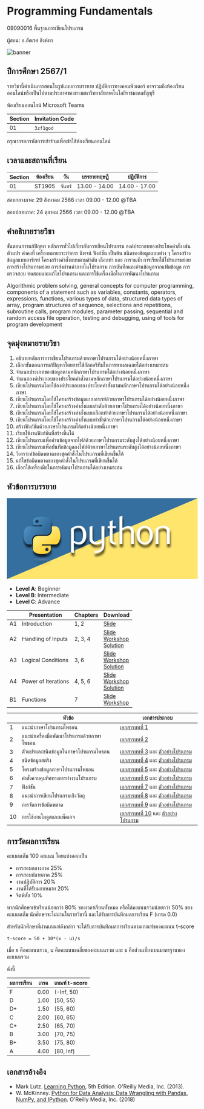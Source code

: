 # Programming Fundamentals 
09090016 พื้นฐานการเขียนโปรแกรม

ผู้สอน: อ.อัคเรศ สิงห์ทา

![banner](./images/banner3.jpg)

## ปีการศึกษา 2567/1
รายวิชานี้ดำเนินการสอนในรูปแบบการบรรยาย ปฏิบัติการทางคอมพิวเตอร์ 
อาจรวมถึงห้องเรียนออนไลน์หรือเป็นไปตามประกาศของทางมหาวิทยาลัยเทคโนโลยีราชมงคลธัญบุรี 

ห้องเรียนออนไลน์ Microsoft Teams

| Section | Invitation Code | 
|---------|-----------------|
|     01  |   `3zf1god`     | 

กรุณากรอกรหัสการเข้าร่วมเพื่อเข้าใช้ห้องเรียนออนไลน์

## เวลาและสถานที่เรียน

| Section | ห้องเรียน | วัน | บรรยายทฤษฏี  | ปฏิบัติการ  |
|--------|---------|----|---------------|---------------|
| 01     |  ST1905 | จันทร์ | 13.00 - 14.00  | 14.00 - 17.00|

สอบกลางภาค: 29 สิงหาคม 2566 เวลา 09.00 - 12.00 @TBA

สอบปลายภาค: 24 ตุลาคม 2566 เวลา 09.00 - 12.00 @TBA


## คำอธิบายรายวิชา
ขั้นตอนการแก้ปัญหา หลักการทั่วไปเกี่ยวกับการเขียนโปรแกรม องค์ประกอบของประโยคคำสั่ง เช่น ตัวแปร ค่าคงที่ เครื่องหมายกระทำการ นิพจน์ ฟังก์ชัน เป็นต้น ชนิดของข้อมูลแบบต่าง ๆ โครงสร้างข้อมูลแบบอาร์เรย์ โครงสร้างคำสั่งแบบตามลำดับ เลือกทำ และ การวนซ้ำ การเรียกใช้โปรแกรมย่อย การสร้างโปรแกรมย่อย การส่งผ่านค่าภายในโปรแกรม การบันทึกและอ่านข้อมูลจากแฟ้มข้อมูล การตรวจสอบ ทดสอบและแก้ไขโปรแกรม และการใช้เครื่องมือในการพัฒนาโปรแกรม

Algorithmic problem solving, general concepts for computer programming, components of a statement such as variables, constants, operators, expressions, functions, various types of data, structured data types of array, program structures of sequence, selections and repetitions, subroutine calls, program modules, parameter passing, sequential and random access file operation, testing and debugging, using of tools for program development


## จุดมุ่งหมายรายวิชา

1. อธิบายหลักการการเขียนโปรแกรมด้วยภาษาโปรแกรมได้อย่างน้อยหนึ่งภาษา 
2. เลือกขั้นตอนการแก้ปัญหาโดยการใช้อัลกอริทึมในการหาผลเฉลยได้อย่างเหมาะสม 
3. จำแนกประเภทของข้อมูลตามหลักภาษาโปรแกรมได้อย่างน้อยหนึ่งภาษา 
4. จำแนกองค์ประกอบของประโยคคำสั่งตามหลักภาษาโปรแกรมได้อย่างน้อยหนึ่งภาษา 
5. เขียนโปรแกรมโดยใช้องค์ประกอบของประโยคคำสั่งตามหลักภาษาโปรแกรมได้อย่างน้อยหนึ่งภาษา 
6. เขียนโปรแกรมโดยใช้โครงสร้างข้อมูลแบบอาเรย์ด้วยภาษาโปรแกรมได้อย่างน้อยหนึ่งภาษา 
7. เขียนโปรแกรมโดยใช้โครงสร้างคำสั่งแบบลำดับด้วยภาษาโปรแกรมได้อย่างน้อยหนึ่งภาษา 
8. เขียนโปรแกรมโดยใช้โครงสร้างคำสั่งแบบเลือกทำด้วยภาษาโปรแกรมได้อย่างน้อยหนึ่งภาษา 
9. เขียนโปรแกรมโดยใช้โครงสร้างคำสั่งแบบทำซ้ำด้วยภาษาโปรแกรมได้อย่างน้อยหนึ่งภาษา 
10. สร้างฟังก์ชันด้วยภาษาโปรแกรมได้อย่างน้อยหนึ่งภาษา 
11. เรียกใช้งานฟังก์ชันที่สร้างขึ้นได้ 
12. เขียนโปรแกรมเพื่ออ่านข้อมูลจากไฟล์ด้วยภาษาโปรแกรมระดับสูงได้อย่างน้อยหนึ่งภาษา  
13. เขียนโปรแกรมเพื่อบันทึกข้อมูลลงไฟล์ด้วยภาษาโปรแกรมระดับสูงได้อย่างน้อยหนึ่งภาษา  
14. วิเคราะห์ข้อผิดพลาดของชุดคำสั่งในโปรแกรมที่เขียนขึ้นได้ 
15. แก้ไขข้อผิดพลาดของชุดคำสั่งในโปรแกรมที่เขียนขึ้นได้ 
16. เลือกใช้เครื่องมือในการพัฒนาโปรแกรมได้อย่างเหมาะสม 

## หัวข้อการบรรยาย

![python](./images/banner.jpg)


- **Level A**: Beginner
- **Level B**: Intermediate
- **Level C**: Advance

|    | Presentation  | Chapters       |  Download |
|----|---------------|----------------|-----------|
| A1  | Introduction  |         1, 2   | [Slide](./materials/slides/lesson_01_introduction.pdf) |
| A2 | Handling of Inputs  | 2, 3, 4  | [Slide](./materials/slides/lesson_02_handling_inputs.pdf) <br> [Workshop](./workshops/workshop_a2.ipynb) <br> [Solution](./solutions/solution_a2.ipynb) |
| A3 | Logical Conditions  | 3, 6  | [Slide](./materials/slides/lesson_03_logical_conditions.pdf) <br> [Workshop](./workshops/workshop_a3.ipynb) <br> [Solution](./solutions/solution_a3.ipynb) |
| A4 | Power of Iterations  | 4, 5, 6  | [Slide](./materials/slides/lesson_04_power_iterations.pdf) <br> [Workshop](./workshops/workshop_a4.ipynb) <br> [Solution](./solutions/solution_a4.ipynb) |
| B1 | Functions     | 7 | [Slide](./materials/slides/lesson_05_functions.pdf) <br> [Workshop](./workshops/workshop_b1.ipynb) |


|    | หัวข้อ | เอกสารประกอบ |
|----| -----|------------|
| 1  | แนะนําภาษาโปรแกรมไพธอน | [เอกสารบทที่ 1](./materials/ch_01/texts.pdf) |
| 2  | แนะนําเครื่องมือพัฒนาโปรแกรมด้วยภาษาไพธอน  | [เอกสารบทที่ 2](./materials/ch_02/texts.pdf)  |
| 3  | ตัวแปรและชนิดข้อมูลในภาษาโปรแกรมไพธอน | [เอกสารบทที่ 3](./materials/ch_03/texts.pdf) และ [ตัวอย่างโปรแกรม](https://github.com/epsilonxe/RMUTT_09090016/tree/master/materials/ch_03) |
| 4  | ชนิดข้อมูลสตริง | [เอกสารบทที่ 4](./materials/ch_04/texts.pdf) และ [ตัวอย่างโปรแกรม](https://github.com/epsilonxe/RMUTT_09090016/tree/master/materials/ch_04) |
| 5  | โครงสร้างข้อมูลภาษาโปรแกรมไพธอน | [เอกสารบทที่ 5](./materials/ch_05/texts.pdf) และ [ตัวอย่างโปรแกรม](https://github.com/epsilonxe/RMUTT_09090016/tree/master/materials/ch_05) |
| 6  | คําสั่งควบคุมทิศทางการทํางานโปรแกรม | [เอกสารบทที่ 6](./materials/ch_06/texts.pdf) และ [ตัวอย่างโปรแกรม](https://github.com/epsilonxe/RMUTT_09090016/tree/master/materials/ch_06) |
| 7  | ฟังก์ชัน | [เอกสารบทที่ 7](./materials/ch_07/texts.pdf) และ [ตัวอย่างโปรแกรม](https://github.com/epsilonxe/RMUTT_09090016/tree/master/materials/ch_07) |
| 8  | แนะนําการเขียนโปรแกรมเชิงวัตถุ | [เอกสารบทที่ 8](./materials/ch_08/texts.pdf) และ [ตัวอย่างโปรแกรม](https://github.com/epsilonxe/RMUTT_09090016/tree/master/materials/ch_08) |
| 9  | การจัดการข้อผิดพลาด | [เอกสารบทที่ 9](./materials/ch_09/texts.pdf) และ [ตัวอย่างโปรแกรม](https://github.com/epsilonxe/RMUTT_09090016/tree/master/materials/ch_09) |
| 10 | การใช้งานโมดูลและแพ็คเกจ | [เอกสารบทที่ 10](./materials/ch_10/texts.pdf) และ [ตัวอย่างโปรแกรม](https://github.com/epsilonxe/RMUTT_09090016/tree/master/materials/ch_10) |


## การวัดผลการเรียน
คะแนนเต็ม 100 คะแนน โดยแบ่งออกเป็น
- การสอบกลางภาค 25%
- การสอบปลายภาค 25%
- งานปฏิบัติการ 20%
- งานที่ได้รับมอบหมาย 20%
- จิตพิสัย 10%

หากนักศึกษาเข้าเรียนน้อยกว่า 80% ของเวลาเรียนทั้งหมด
หรือได้คะแนนรวมน้อยกว่า 50% ของคะแนนเต็ม นักศึกษาจะไม่ผ่านในรายวิชานี้ และได้รับการบันทึกผลการเรียน F (เกรด 0.0) 

สำหรับนักศึกษาที่ผ่านเกณฑ์ดังกล่าว จะได้รับการบันทึกผลการเรียนตามเกณฑ์ของคะแนน t-score 

```
t-score = 50 + 10*(x - u)/s
```
เมื่อ x คือคะแนนรวม, u คือคะแนนเฉลี่ยของคะแนนรวม และ s คือส่วนเบี่ยงเบนมาตรฐานของคะแนนรวม

ดังนี้

| ผลการเรียน | เกรด | เกณฑ์ t-score |
|---------|------|--------------|
| F | 0.00 | (-Inf, 50) | 
| D | 1.00 | [50, 55) | 
| D+ | 1.50 | [55, 60) | 
| C | 2.00 | [60, 65) |
| C+ | 2.50 | [65, 70) |
| B | 3.00 | [70, 75) |
| B+ | 3.50 | [75, 80) |
| A | 4.00 | [80, Inf) |




## เอกสารอ้างอิง
- Mark Lutz. [Learning Python](https://www.amazon.com/Learning-Python-5th-Mark-Lutz/dp/1449355730), 5th Edition. O'Reilly Media, Inc. (2013).
- W. McKinney. [Python for Data Analysis: Data Wrangling with Pandas, NumPy, and IPython](https://www.amazon.com/Python-Data-Analysis-Wrangling-IPython/dp/1491957662
). O'Reilly Media, Inc. (2018)